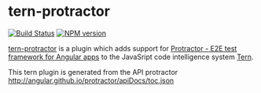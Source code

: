 tern-protractor
==============

[![Build Status](https://secure.travis-ci.org/angelozerr/tern-protractor.png)](http://travis-ci.org/angelozerr/tern-protractor)
[![NPM version](https://img.shields.io/npm/v/tern-protractor.svg)](https://www.npmjs.org/package/tern-protractor)

[tern-protractor](https://github.com/angelozerr/tern-protractor) is a plugin which adds support for [Protractor - E2E test framework for Angular apps](http://angular.github.io/protractor/#/) to the JavaSript code intelligence system [Tern](http://ternjs.net/).

This tern plugin is generated from the API protractor http://angular.github.io/protractor/apiDocs/toc.json

